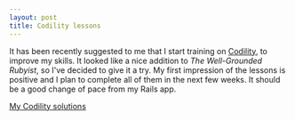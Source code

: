 ```yaml
---
layout: post
title: Codility lessons
---
```


It has been recently suggested to me that I start training on [Codility](codility.com), to improve my skills. It looked like a nice addition to *The Well-Grounded Rubyist*,
so I've decided to give it a try.
My first impression of the lessons is positive and I plan to complete all of them in the next few weeks. It should be a good change of pace from my Rails app.

[My Codility solutions](https://github.com/Aritzaranburu/Codility_lessons)
